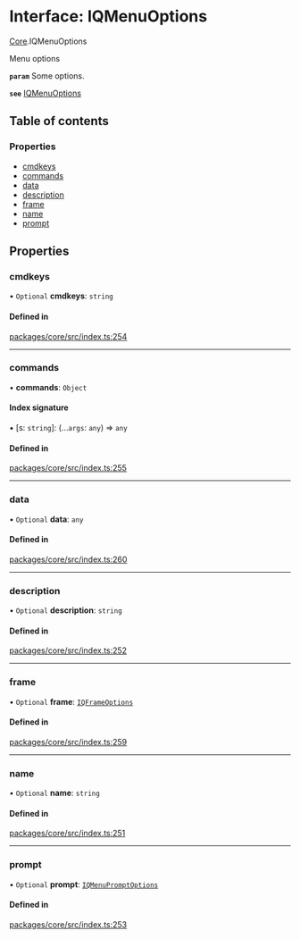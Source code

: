 # Interface: IQMenuOptions

[Core](../modules/Core.md).IQMenuOptions

Menu options

**`param`** Some options.

**`see`** [IQMenuOptions](Core.IQMenuOptions.md)

## Table of contents

### Properties

- [cmdkeys](Core.IQMenuOptions.md#cmdkeys)
- [commands](Core.IQMenuOptions.md#commands)
- [data](Core.IQMenuOptions.md#data)
- [description](Core.IQMenuOptions.md#description)
- [frame](Core.IQMenuOptions.md#frame)
- [name](Core.IQMenuOptions.md#name)
- [prompt](Core.IQMenuOptions.md#prompt)

## Properties

### cmdkeys

• `Optional` **cmdkeys**: `string`

#### Defined in

[packages/core/src/index.ts:254](https://github.com/iniquitybbs/iniquity/blob/5dc4891/packages/core/src/index.ts#L254)

___

### commands

• **commands**: `Object`

#### Index signature

▪ [s: `string`]: (...`args`: `any`) => `any`

#### Defined in

[packages/core/src/index.ts:255](https://github.com/iniquitybbs/iniquity/blob/5dc4891/packages/core/src/index.ts#L255)

___

### data

• `Optional` **data**: `any`

#### Defined in

[packages/core/src/index.ts:260](https://github.com/iniquitybbs/iniquity/blob/5dc4891/packages/core/src/index.ts#L260)

___

### description

• `Optional` **description**: `string`

#### Defined in

[packages/core/src/index.ts:252](https://github.com/iniquitybbs/iniquity/blob/5dc4891/packages/core/src/index.ts#L252)

___

### frame

• `Optional` **frame**: [`IQFrameOptions`](Core.IQFrameOptions.md)

#### Defined in

[packages/core/src/index.ts:259](https://github.com/iniquitybbs/iniquity/blob/5dc4891/packages/core/src/index.ts#L259)

___

### name

• `Optional` **name**: `string`

#### Defined in

[packages/core/src/index.ts:251](https://github.com/iniquitybbs/iniquity/blob/5dc4891/packages/core/src/index.ts#L251)

___

### prompt

• `Optional` **prompt**: [`IQMenuPromptOptions`](Core.IQMenuPromptOptions.md)

#### Defined in

[packages/core/src/index.ts:253](https://github.com/iniquitybbs/iniquity/blob/5dc4891/packages/core/src/index.ts#L253)
